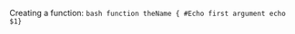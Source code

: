Creating a function: ```bash
function theName {
          #Echo first argument
          echo $1} ```
